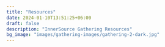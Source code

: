 ```yaml
---
title: "Resources"
date: 2024-01-10T13:51:25+06:00
draft: false
description: "InnerSource Gathering Resources"
bg_image: "images/gathering-images/gathering-2-dark.jpg"
---
```

